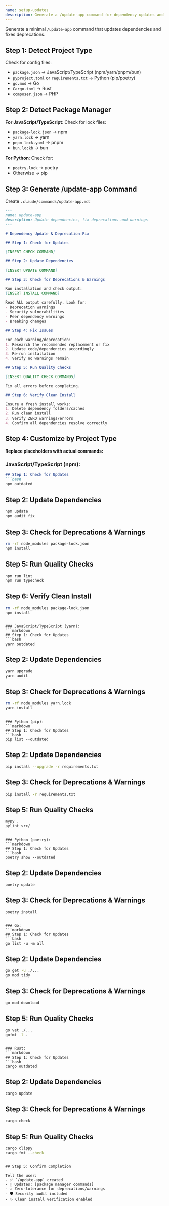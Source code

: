 ```yaml
---
name: setup-updates
description: Generate a /update-app command for dependency updates and deprecation fixes
---
```


Generate a minimal `/update-app` command that updates dependencies and fixes deprecations.

## Step 1: Detect Project Type

Check for config files:
- `package.json` → JavaScript/TypeScript (npm/yarn/pnpm/bun)
- `pyproject.toml` or `requirements.txt` → Python (pip/poetry)
- `go.mod` → Go
- `Cargo.toml` → Rust
- `composer.json` → PHP

## Step 2: Detect Package Manager

**For JavaScript/TypeScript**: Check for lock files:
- `package-lock.json` → npm
- `yarn.lock` → yarn
- `pnpm-lock.yaml` → pnpm
- `bun.lockb` → bun

**For Python**: Check for:
- `poetry.lock` → poetry
- Otherwise → pip

## Step 3: Generate /update-app Command

Create `.claude/commands/update-app.md`:

```markdown
---
name: update-app
description: Update dependencies, fix deprecations and warnings
---

# Dependency Update & Deprecation Fix

## Step 1: Check for Updates

[INSERT CHECK COMMAND]

## Step 2: Update Dependencies

[INSERT UPDATE COMMAND]

## Step 3: Check for Deprecations & Warnings

Run installation and check output:
[INSERT INSTALL COMMAND]

Read ALL output carefully. Look for:
- Deprecation warnings
- Security vulnerabilities
- Peer dependency warnings
- Breaking changes

## Step 4: Fix Issues

For each warning/deprecation:
1. Research the recommended replacement or fix
2. Update code/dependencies accordingly
3. Re-run installation
4. Verify no warnings remain

## Step 5: Run Quality Checks

[INSERT QUALITY CHECK COMMANDS]

Fix all errors before completing.

## Step 6: Verify Clean Install

Ensure a fresh install works:
1. Delete dependency folders/caches
2. Run clean install
3. Verify ZERO warnings/errors
4. Confirm all dependencies resolve correctly
```

## Step 4: Customize by Project Type

**Replace placeholders with actual commands:**

### JavaScript/TypeScript (npm):
```markdown
## Step 1: Check for Updates
```bash
npm outdated
```

## Step 2: Update Dependencies
```bash
npm update
npm audit fix
```

## Step 3: Check for Deprecations & Warnings
```bash
rm -rf node_modules package-lock.json
npm install
```

## Step 5: Run Quality Checks
```bash
npm run lint
npm run typecheck
```

## Step 6: Verify Clean Install
```bash
rm -rf node_modules package-lock.json
npm install
```
```

### JavaScript/TypeScript (yarn):
```markdown
## Step 1: Check for Updates
```bash
yarn outdated
```

## Step 2: Update Dependencies
```bash
yarn upgrade
yarn audit
```

## Step 3: Check for Deprecations & Warnings
```bash
rm -rf node_modules yarn.lock
yarn install
```
```

### Python (pip):
```markdown
## Step 1: Check for Updates
```bash
pip list --outdated
```

## Step 2: Update Dependencies
```bash
pip install --upgrade -r requirements.txt
```

## Step 3: Check for Deprecations & Warnings
```bash
pip install -r requirements.txt
```

## Step 5: Run Quality Checks
```bash
mypy .
pylint src/
```
```

### Python (poetry):
```markdown
## Step 1: Check for Updates
```bash
poetry show --outdated
```

## Step 2: Update Dependencies
```bash
poetry update
```

## Step 3: Check for Deprecations & Warnings
```bash
poetry install
```
```

### Go:
```markdown
## Step 1: Check for Updates
```bash
go list -u -m all
```

## Step 2: Update Dependencies
```bash
go get -u ./...
go mod tidy
```

## Step 3: Check for Deprecations & Warnings
```bash
go mod download
```

## Step 5: Run Quality Checks
```bash
go vet ./...
gofmt -l .
```
```

### Rust:
```markdown
## Step 1: Check for Updates
```bash
cargo outdated
```

## Step 2: Update Dependencies
```bash
cargo update
```

## Step 3: Check for Deprecations & Warnings
```bash
cargo check
```

## Step 5: Run Quality Checks
```bash
cargo clippy
cargo fmt --check
```
```

## Step 5: Confirm Completion

Tell the user:
- ✅ `/update-app` created
- 🔄 Updates: [package manager commands]
- ⚠️ Zero-tolerance for deprecations/warnings
- 🛡️ Security audit included
- ✨ Clean install verification enabled
